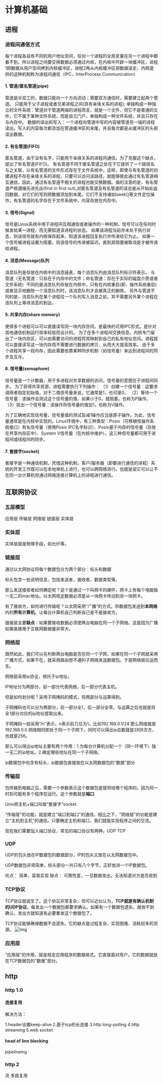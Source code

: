 # 计算机基础

## 进程

### 进程间通信方式

每个进程各自有不同的用户地址空间，任何一个进程的全局变量在另一个进程中都看不到，所以进程之间要交换数据必须通过内核，在内核中开辟一块缓冲区，进程1把数据从用户空间拷到内核缓冲区，进程2再从内核缓冲区把数据读走，内核提供的这种机制称为进程间通信（IPC，InterProcess Communication）

#### 1. 管道/匿名管道(pipe)

管道是半双工的，数据只能向一个方向流动；需要双方通信时，需要建立起两个管道。
只能用于父子进程或者兄弟进程之间(具有亲缘关系的进程);
单独构成一种独立的文件系统：管道对于管道两端的进程而言，就是一个文件，但它不是普通的文件，它不属于某种文件系统，而是自立门户，单独构成一种文件系统，并且只存在与内存中。
数据的读出和写入：一个进程向管道中写的内容被管道另一端的进程读出。写入的内容每次都添加在管道缓冲区的末尾，并且每次都是从缓冲区的头部读出数据。

#### 2. 有名管道(FIFO)

匿名管道，由于没有名字，只能用于亲缘关系的进程间通信。为了克服这个缺点，提出了有名管道(FIFO)。
有名管道不同于匿名管道之处在于它提供了一个路径名与之关联，以有名管道的文件形式存在于文件系统中，这样，即使与有名管道的创建进程不存在亲缘关系的进程，只要可以访问该路径，就能够彼此通过有名管道相互通信，因此，通过有名管道不相关的进程也能交换数据。值的注意的是，有名管道严格遵循先进先出(first in first out),对匿名管道及有名管道的读总是从开始处返回数据，对它们的写则把数据添加到末尾。它们不支持诸如lseek()等文件定位操作。有名管道的名字存在于文件系统中，内容存放在内存中。

#### 3. 信号(Signal)

信号是Linux系统中用于进程间互相通信或者操作的一种机制，信号可以在任何时候发给某一进程，而无需知道该进程的状态。
如果该进程当前并未处于执行状态，则该信号就有内核保存起来，知道该进程回复执行并传递给它为止。
如果一个信号被进程设置为阻塞，则该信号的传递被延迟，直到其阻塞被取消是才被传递给进程。

#### 4. 消息(Message)队列

消息队列是存放在内核中的消息链表，每个消息队列由消息队列标识符表示。
与管道（无名管道：只存在于内存中的文件；命名管道：存在于实际的磁盘介质或者文件系统）不同的是消息队列存放在内核中，只有在内核重启(即，操作系统重启)或者显示地删除一个消息队列时，该消息队列才会被真正的删除。
另外与管道不同的是，消息队列在某个进程往一个队列写入消息之前，并不需要另外某个进程在该队列上等待消息的到达。

#### 5. 共享内存(share memory)

使得多个进程可以可以直接读写同一块内存空间，是最快的可用IPC形式。是针对其他通信机制运行效率较低而设计的。
为了在多个进程间交换信息，内核专门留出了一块内存区，可以由需要访问的进程将其映射到自己的私有地址空间。进程就可以直接读写这一块内存而不需要进行数据的拷贝，从而大大提高效率。
由于多个进程共享一段内存，因此需要依靠某种同步机制（如信号量）来达到进程间的同步及互斥。

#### 6. 信号量(semaphore)

信号量是一个计数器，用于多进程对共享数据的访问，信号量的意图在于进程间同步。
为了获得共享资源，进程需要执行下列操作：
（1）创建一个信号量：这要求调用者指定初始值，对于二值信号量来说，它通常是1，也可是0。
（2）等待一个信号量：该操作会测试这个信号量的值，如果小于0，就阻塞。也称为P操作。
（3）挂出一个信号量：该操作将信号量的值加1，也称为V操作。

为了正确地实现信号量，信号量值的测试及减1操作应当是原子操作。为此，信号量通常是在内核中实现的。Linux环境中，有三种类型：Posix（可移植性操作系统接口）有名信号量（使用Posix IPC名字标识）、Posix基于内存的信号量（存放在共享内存区中）、System V信号量（在内核中维护）。这三种信号量都可用于进程间或线程间的同步。

#### 7. 套接字(socket)

套接字是一种通信机制，凭借这种机制，客户/服务器（即要进行通信的进程）系统的开发工作既可以在本地单机上进行，也可以跨网络进行。也就是说它可以让不在同一台计算机但通过网络连接计算机上的进程进行通信。

## 互联网协议

### 五层模型

应用层 传输层 网络层 链接层 实体层

### 实体层

实体层就是物理手段，如光纤等。

### 链接层

通过以太网协议将每个数据包分为两个部分：标头和数据

标头包含一些说明信息，包括发送者，接收者，数据类型等。

那么发送接收者如何确定呢？这个是通过一个叫网卡的硬件，网卡上有每个电脑独一无二的mac地址。以太网规定数据必须是从一块网卡传动到另一块网卡。

有了接收方，如何进行传输呢？以太网采用“广播”的方式。将数据包发送到**本网络**内的**所有计算机**，让每台计算机自己判断自己是不是接收方。

链接层主要**缺点**：如果要接收数据必须使两台电脑在同一个子网络。这是因为广播如果直接用于互联网数据量非常大。

### 网络层

既然如此，我们可以先判断两台电脑是否在同一个子网，如果在同一个子网就采用广播方式，如果不在，就采用路由想不通的子网络发送数据包。于是网络层应运而生。

网络层采用ip协议，依托于ip地址。

IP地址分为两部分，前一部分代表网络，后一部分代表主机。

但是如何划分呢？采用子网掩码的模式，将两部分与运算得到。

子网掩码也可以分为两部分，前一部分全1，后一部分全零。与运算之后也就是将全1部分对应的ip地址提取出来。

子网掩码一般采用“/n”表示，n表示前几位为1。比如192.168.0.1/24 那么网络就是192.168.0.0 网络相同即处于同一个子网下。同时可以得出ip总数就是2的8次方，也就是256。

那么可以得出ip地址主要有两个作用：1.为每台计算机分配一个（同一环境下）独一无二的ip地址。2.确定哪些地址在同一个子网络。

ip数据包中也含有标头，ip数据包直接放在以太网数据包的“数据”部分

### 传输层

包传输到电脑之后，需要一个参数表示这个数据包是提供给哪个程序的。因为同一时刻可能有多个程序在运行。这个参数就是**端口**

Unix把主机+端口叫做“套接字”socket

"传输层"的功能，就是建立"端口到端口"的通信。相比之下，"网络层"的功能是建立"主机到主机"的通信。只要确定主机和端口，我们就能实现程序之间的交流。

现在我们需要加入端口协议，常见的端口协议有两种。UDP TCP

### UDP

UDP的包头放在IP数据包的数据部分，IP的包头又放在以太网数据包中。

UDP数据包非常简单，标头部分一共只有八个字节，正好放进一个IP数据包。

优点：
简单，容易实现
缺点：
可靠性差，一旦数据发出，无法知道对方是否收到

### TCP协议

TCP协议就诞生了。这个协议非常复杂，但可以近似认为，**TCP就是有确认机制的UDP协议**，每发出一个数据包都要求确认。如果有一个数据包遗失，就收不到确认，发出方就知道有必要重发这个数据包了。

TCP协议能够确保数据不会遗失。它的缺点是过程复杂、实现困难、消耗较多的资源。
![img](./img/以太网数据包.png)

### 应用层

"应用层"的作用，就是规定应用程序的数据格式。它直接面对用户。它的数据就放在TCP数据包的"数据"部分。

## http

### http 1.0

#### 连接复用

解决方法：

1.header设置keep-alive
2.基于tcp的长连接
3.http long-polling
4.http streaming
5.web socket

#### head of line blocking

pipelineing

### http 2

流 多路复用
